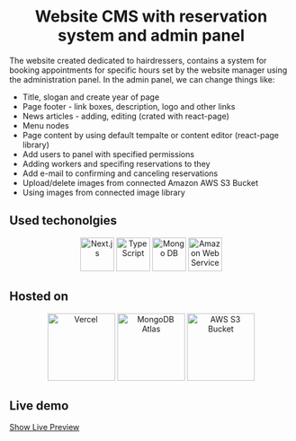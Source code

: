 <h1 align="center">
  Website CMS with reservation system and admin panel
</h1>
<p>
The website created dedicated to hairdressers, contains a system for booking appointments for specific hours set by the website manager using the administration panel. In the admin panel, we can change things like:<br/>
    <ul>
        <li>Title, slogan and create year of page</li>
        <li>Page footer - link boxes, description, logo and other links</li>
        <li>News articles - adding, editing (crated with react-page)</li>
        <li>Menu nodes</li>
        <li>Page content by using default tempalte or content editor (react-page library)</li>
        <li>Add users to panel with specified permissions</li>
        <li>Adding workers and specifing reservations to they</li>
        <li>Add e-mail to confirming and canceling reservations</li>
        <li>Upload/delete images from connected Amazon AWS S3 Bucket</li>
        <li>Using images from connected image library</li>
    </ul>
</p>
<h2>Used techonolgies</h2>
<p align="center">
    <img alt="Next.js" src="https://static.cdnlogo.com/logos/n/80/next-js.svg" width="60" />
    <img alt="TypeScript" src="https://upload.wikimedia.org/wikipedia/commons/thumb/4/4c/Typescript_logo_2020.svg/512px-Typescript_logo_2020.svg.png" height="60"/>
    <img alt="Mongo DB" src="https://infinapps.com/wp-content/uploads/2018/10/mongodb-logo.png" height="60"/>
    <img alt="Amazon Web Services" src="https://logos-world.net/wp-content/uploads/2021/08/Amazon-Web-Services-AWS-Logo.png" height="60"/>
</p>
<h2>Hosted on</h2>
<p align="center">
    <img alt="Vercel" src="https://logowik.com/content/uploads/images/vercel1868.jpg" height="120" />
    <img alt="MongoDB Atlas" src="https://techcrunch.com/wp-content/uploads/2016/06/2016-06-27_1940.png" height="120" />
    <img alt="AWS S3 Bucket" src="https://havecamerawilltravel.com/wp-content/uploads/2013/03/aws-amazon-s3-logo-header-800x450.jpg" height="120" />
</p>
<h2>Live demo</h2>
<a href="https://barber-site-sigma.vercel.app/">
  Show Live Preview
</a>

